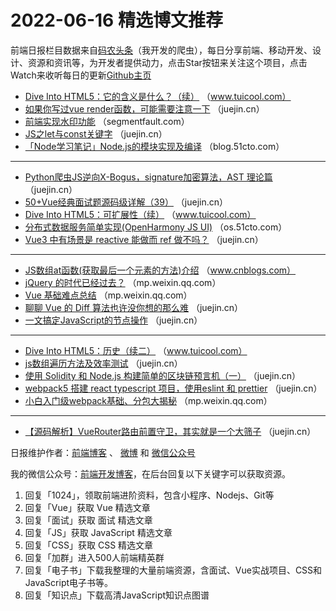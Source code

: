 # 2022-06-16 精选博文推荐

前端日报栏目数据来自[码农头条](https://toutiao.qdkfweb.cn/)（我开发的爬虫），每日分享前端、移动开发、设计、资源和资讯等，为开发者提供动力，点击Star按钮来关注这个项目，点击Watch来收听每日的更新[Github主页](https://github.com/kujian/frontendDaily)
* [Dive Into HTML5：它的含义是什么？（续）](http://www.tuicool.com/articles/hit/M3Mfiqa) （www.tuicool.com）
* [如果你写过vue render函数，可能需要注意一下](https://juejin.cn/post/7109294944346439687) （juejin.cn）
* [前端实现水印功能](https://segmentfault.com/a/1190000041989540) （segmentfault.com）
* [JS之let与const关键字](https://juejin.cn/post/7109278815666307079) （juejin.cn）
* [「Node学习笔记」Node.js的模块实现及编译](https://blog.51cto.com/u_15345191/5384864) （blog.51cto.com）

***
* [Python爬虫JS逆向X-Bogus，signature加密算法，AST 理论篇](https://juejin.cn/post/7109270933965111310) （juejin.cn）
* [50+Vue经典面试题源码级详解（39）](https://juejin.cn/post/7109303817501409288) （juejin.cn）
* [Dive Into HTML5：可扩展性（续）](http://www.tuicool.com/articles/hit/yu6bYzR) （www.tuicool.com）
* [分布式数据服务简单实现(OpenHarmony JS UI)](https://os.51cto.com/article/711695.html) （os.51cto.com）
* [Vue3 中有场景是 reactive 能做而 ref 做不吗？](https://juejin.cn/post/7109257658447691784) （juejin.cn）

***
* [JS数组at函数(获取最后一个元素的方法)介绍](https://www.cnblogs.com/flyfox1982/p/16378354.html) （www.cnblogs.com）
* [jQuery 的时代已经过去？](https://mp.weixin.qq.com/s?__biz=MzA5MzYyNzQ0MQ==&mid=2247512718&idx=1&sn=e7734e0223d87f0c3330dcf8e5b78f1f) （mp.weixin.qq.com）
* [Vue 基础难点总结](https://mp.weixin.qq.com/s?__biz=MzI4OTY2MzE0OA==&mid=2247500053&idx=1&sn=ada76a49ded705f80381f03c944bd4bf) （mp.weixin.qq.com）
* [聊聊 Vue 的 Diff 算法也许没你想的那么难](https://juejin.cn/post/7109305266067210276) （juejin.cn）
* [一文搞定JavaScript的节点操作](https://juejin.cn/post/7109306886494617636) （juejin.cn）

***
* [Dive Into HTML5：历史（续二）](http://www.tuicool.com/articles/hit/UnqayqB) （www.tuicool.com）
* [js数组遍历方法及效率测试](https://juejin.cn/post/7109305654933717000) （juejin.cn）
* [使用 Solidity 和 Node.js 构建简单的区块链预言机（一）](https://juejin.cn/post/7109454508459032607) （juejin.cn）
* [webpack5 搭建 react typescript 项目，使用eslint 和 prettier](https://juejin.cn/post/7109302268993732622) （juejin.cn）
* [小白入门级webpack基础、分包大揭秘](https://mp.weixin.qq.com/s?__biz=MzI2NDU4OTExOQ==&mid=2247539154&idx=1&sn=04b1c5e2f8d36257c9c71068b95caeea) （mp.weixin.qq.com）

***
* [【源码解析】VueRouter路由前置守卫，其实就是一个大筛子](https://juejin.cn/post/7109295348459241486) （juejin.cn）

日报维护作者：[前端博客](https://qdkfweb.cn/) 、 [微博](http://weibo.com/kujian) 和 [微信公众号](https://open.weixin.qq.com/qr/code?username=caibaojian_com)

我的微信公众号：[前端开发博客](https://open.weixin.qq.com/qr/code?username=caibaojian_com)，在后台回复以下关键字可以获取资源。

1. 回复「1024」，领取前端进阶资料，包含小程序、Nodejs、Git等
2. 回复「Vue」获取 Vue 精选文章
3. 回复「面试」获取 面试 精选文章
4. 回复「JS」获取 JavaScript 精选文章
5. 回复「CSS」获取 CSS 精选文章
6. 回复「加群」进入500人前端精英群
7. 回复「电子书」下载我整理的大量前端资源，含面试、Vue实战项目、CSS和JavaScript电子书等。
8. 回复「知识点」下载高清JavaScript知识点图谱